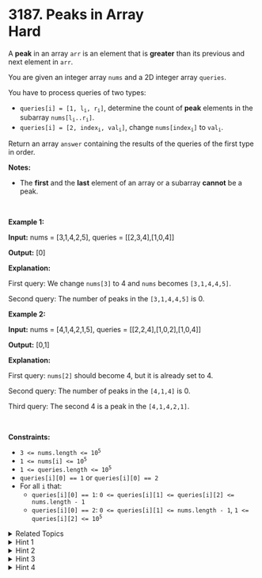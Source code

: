 
# 3187. Peaks in Array<br> Hard

<p>A <strong>peak</strong> in an array <code>arr</code> is an element that is <strong>greater</strong> than its previous and next element in <code>arr</code>.</p>

<p>You are given an integer array <code>nums</code> and a 2D integer array <code>queries</code>.</p>

<p>You have to process queries of two types:</p>

<ul>
	<li><code>queries[i] = [1, l<sub>i</sub>, r<sub>i</sub>]</code>, determine the count of <strong>peak</strong> elements in the <span data-keyword="subarray">subarray</span> <code>nums[l<sub>i</sub>..r<sub>i</sub>]</code>.<!-- notionvc: 73b20b7c-e1ab-4dac-86d0-13761094a9ae --></li>
	<li><code>queries[i] = [2, index<sub>i</sub>, val<sub>i</sub>]</code>, change <code>nums[index<sub>i</sub>]</code> to <code><font face="monospace">val<sub>i</sub></font></code>.</li>
</ul>

<p>Return an array <code>answer</code> containing the results of the queries of the first type in order.<!-- notionvc: a9ccef22-4061-4b5a-b4cc-a2b2a0e12f30 --></p>

<p><strong>Notes:</strong></p>

<ul>
	<li>The <strong>first</strong> and the <strong>last</strong> element of an array or a subarray<!-- notionvc: fcffef72-deb5-47cb-8719-3a3790102f73 --> <strong>cannot</strong> be a peak.</li>
</ul>

<p>&nbsp;</p>
<p><strong class="example">Example 1:</strong></p>

<div class="example-block">
<p><strong>Input:</strong> <span class="example-io">nums = [3,1,4,2,5], queries = [[2,3,4],[1,0,4]]</span></p>

<p><strong>Output:</strong> <span class="example-io">[0]</span></p>

<p><strong>Explanation:</strong></p>

<p>First query: We change <code>nums[3]</code> to 4 and <code>nums</code> becomes <code>[3,1,4,4,5]</code>.</p>

<p>Second query: The number of peaks in the <code>[3,1,4,4,5]</code> is 0.</p>
</div>

<p><strong class="example">Example 2:</strong></p>

<div class="example-block">
<p><strong>Input:</strong> <span class="example-io">nums = [4,1,4,2,1,5], queries = [[2,2,4],[1,0,2],[1,0,4]]</span></p>

<p><strong>Output:</strong> <span class="example-io">[0,1]</span></p>

<p><strong>Explanation:</strong></p>

<p>First query: <code>nums[2]</code> should become 4, but it is already set to 4.</p>

<p>Second query: The number of peaks in the <code>[4,1,4]</code> is 0.</p>

<p>Third query: The second 4 is a peak in the <code>[4,1,4,2,1]</code>.</p>
</div>

<p>&nbsp;</p>
<p><strong>Constraints:</strong></p>

<ul>
	<li><code>3 &lt;= nums.length &lt;= 10<sup>5</sup></code></li>
	<li><code>1 &lt;= nums[i] &lt;= 10<sup>5</sup></code></li>
	<li><code>1 &lt;= queries.length &lt;= 10<sup>5</sup></code></li>
	<li><code>queries[i][0] == 1</code> or <code>queries[i][0] == 2</code></li>
	<li>For all <code>i</code> that:
	<ul>
		<li><code>queries[i][0] == 1</code>: <code>0 &lt;= queries[i][1] &lt;= queries[i][2] &lt;= nums.length - 1</code></li>
		<li><code>queries[i][0] == 2</code>: <code>0 &lt;= queries[i][1] &lt;= nums.length - 1</code>, <code>1 &lt;= queries[i][2] &lt;= 10<sup>5</sup></code></li>
	</ul>
	</li>
</ul>


<details>

<summary> Related Topics </summary>

-	`Array`
-	`Binary Indexed Tree`
-	`Segment Tree`

</details>


<details>
<summary> Hint 1 </summary>
Let <code>p[i]</code> be whether <code>nums[i]</code> is a peak in the original array. Namely <code>p[i] = nums[i] > nums[i - 1] && nums[i] > nums[i + 1]</code>.
</details>

<details>
<summary> Hint 2 </summary>
Updating <code>nums[i]</code>, only affects <code>p[i]</code>, <code>p[i - 1]</code> and <code>p[i + 1]</code>. We can recalculate the 3 values in constant time.
</details>

<details>
<summary> Hint 3 </summary>
The answer for <code>[l<sub>i</sub>, r<sub>i</sub>]</code> is <code>p[l<sub>i</sub> + 1] + p[l<sub>i</sub> + 2] + … + p[r<sub>i</sub> - 1]</code> (note that <code>l<sub>i</sub></code> and <code>r<sub>i</sub></code> are not included).
</details>

<details>
<summary> Hint 4 </summary>
Use some data structures (i.e. segment tree or binary indexed tree) to maintain the subarray sum efficiently.
</details>